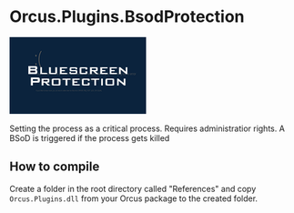 # Orcus.Plugins.BsodProtection
![Thumbnail](Orcus.Plugins.BluescreenProtection.png?raw=true)

Setting the process as a critical process. Requires administratior rights. A BSoD is triggered if the process gets killed


## How to compile
Create a folder in the root directory called "References" and copy `Orcus.Plugins.dll` from your Orcus package to the created folder.
